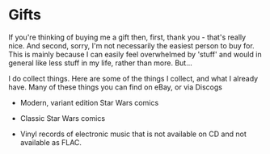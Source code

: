 # Gifts

If you're thinking of buying me a gift then, first, thank you - that's really nice. And second, sorry, 
I'm not necessarily the easiest person to buy for. This is mainly because I can easily feel overwhelmed
by 'stuff' and would in general like less stuff in my life, rather than more. But...

I do collect things. Here are some of the things I collect, and what I already have. Many of these things you can find on eBay, or via Discogs

- Modern, variant edition Star Wars comics

- Classic Star Wars comics

- Vinyl records of electronic music that is not available on CD and not available as FLAC. 

